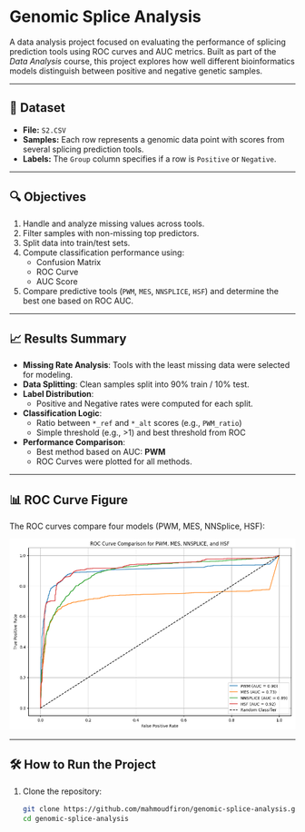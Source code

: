 # Genomic Splice Analysis

A data analysis project focused on evaluating the performance of splicing prediction tools using ROC curves and AUC metrics. Built as part of the *Data Analysis* course, this project explores how well different bioinformatics models distinguish between positive and negative genetic samples.

---

## 📁 Dataset

- **File:** `S2.CSV`  
- **Samples:** Each row represents a genomic data point with scores from several splicing prediction tools.  
- **Labels:** The `Group` column specifies if a row is `Positive` or `Negative`.

---

## 🔍 Objectives

1. Handle and analyze missing values across tools.
2. Filter samples with non-missing top predictors.
3. Split data into train/test sets.
4. Compute classification performance using:
   - Confusion Matrix  
   - ROC Curve  
   - AUC Score
5. Compare predictive tools (`PWM`, `MES`, `NNSPLICE`, `HSF`) and determine the best one based on ROC AUC.

---

## 📈 Results Summary

- **Missing Rate Analysis**: Tools with the least missing data were selected for modeling.
- **Data Splitting**: Clean samples split into 90% train / 10% test.
- **Label Distribution**:
  - Positive and Negative rates were computed for each split.
- **Classification Logic**:
  - Ratio between `*_ref` and `*_alt` scores (e.g., `PWM_ratio`)
  - Simple threshold (e.g., >1) and best threshold from ROC
- **Performance Comparison**:
  - Best method based on AUC: **PWM**
  - ROC Curves were plotted for all methods.

---

## 📊 ROC Curve Figure

The ROC curves compare four models (PWM, MES, NNSplice, HSF):

![ROC Curve](Figure.png)


---

## 🛠 How to Run the Project

1. Clone the repository:
   ```bash
   git clone https://github.com/mahmoudfiron/genomic-splice-analysis.git
   cd genomic-splice-analysis

